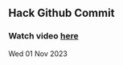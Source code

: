 
 ## Hack Github Commit 
 ### Watch video <a href="https://www.youtube.com">here</a> 
 Wed 01 Nov 2023 
